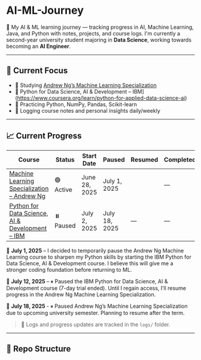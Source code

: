 # AI-ML-Journey
🧠 My AI &amp; ML learning journey — tracking progress in AI, Machine Learning, Java, and Python with notes, projects, and course logs.
I'm currently a second-year university student majoring in **Data Science**, working towards becoming an **AI Engineer**.

---

## 🔭 Current Focus

- 📘 Studying [Andrew Ng’s Machine Learning Specialization](https://www.coursera.org/specializations/machine-learning-introduction)
- 📘 Python for Data Science, AI & Development – IBM](https://www.coursera.org/learn/python-for-applied-data-science-ai)
- 🐍 Practicing Python, NumPy, Pandas, Scikit-learn
- 📓 Logging course notes and personal insights daily/weekly

---

## 📈 Current Progress

| Course | Status | Start Date | Paused | Resumed | Completed |
|--------|--------|------------|--------|---------|-----------|
| [Machine Learning Specialization – Andrew Ng](https://www.coursera.org/specializations/machine-learning-introduction) | 🟢 Active | June 28, 2025 | July 1, 2025 | | — |
| [Python for Data Science, AI & Development – IBM](https://www.coursera.org/learn/python-for-applied-data-science-ai) | ⏸️ Paused | July 2, 2025 | July 18, 2025 | — | — |

📝 **July 1, 2025** – I decided to temporarily pause the Andrew Ng Machine Learning course to sharpen my Python skills by starting the IBM Python for Data Science, AI & Development course. I believe this will give me a stronger coding foundation before returning to ML.

📝 **July 12, 2025** – ⏸ Paused the IBM Python for Data Science, AI & Development course (7-day trial ended). Until I regain access, I’ll resume progress in the Andrew Ng Machine Learning Specialization.

📝 **July 18, 2025** - ⏸ Paused Andrew Ng’s Machine Learning Specialization due to upcoming university semester. Planning to resume after the term.

> 📓 Logs and progress updates are tracked in the `logs/` folder. 

---


## 📂 Repo Structure
